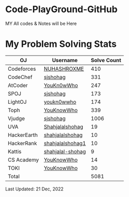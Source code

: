 # Code-PlayGround-GitHub
MY All codes &amp; Notes will be Here

# My Problem Solving Stats


| OJ | Username | Solve Count |
| -- | -------- | ----------- |
| Codeforces | [NUHASHROXME](https://codeforces.com/profile/NUHASHROXME) | 410 |
| CodeChef | [sjshohag](https://www.codechef.com/users/sjshohag) | 331 |
| AtCoder | [YouKn0wWho](https://atcoder.jp/users/YouKn0wWho) | 247 |
| SPOJ | [sjshohag](https://www.spoj.com/users/sjshohag/) | 173 | 
| LightOJ | [youkn0wwho](https://lightoj.com/user/youkn0wwho) | 174 | 
| Toph | [YouKnowWho](https://toph.co/u/YouKnowWho) | 339 |
| Vjudge | [sjshohag](https://vjudge.net/user/sjshohag) | 1006 |
| UVA | [Shahjalalshohag](https://onlinejudge.org/index.php?option=com_onlinejudge&Itemid=8&page=show_authorstats&userid=888069) | 19 |
| HackerEarth | [shahjalalshohag](https://www.hackerearth.com/@shahjalalshohag) | 10 |
| HackerRank | [shahjalalshohag1](https://www.hackerrank.com/shahjalalshohag1) | 10 |
| Kattis | [shahjalal-shohag](https://open.kattis.com/users/shahjalal-shohag) | 9 |
| CS Academy | [YouKnowWho](https://csacademy.com/user/YouKnowWho) | 14 |
| TOKI | [YouKnowWho](https://tlx.toki.id/profiles/YouKnowWho) | 30 |
| Total | | 5081 |

Last Updated: 21 Dec, 2022

